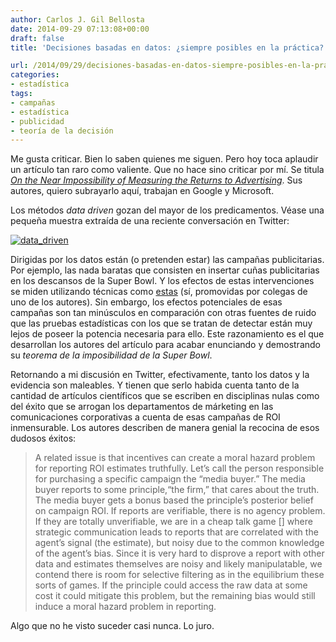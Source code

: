 ```yaml
---
author: Carlos J. Gil Bellosta
date: 2014-09-29 07:13:08+00:00
draft: false
title: 'Decisiones basadas en datos: ¿siempre posibles en la práctica?'

url: /2014/09/29/decisiones-basadas-en-datos-siempre-posibles-en-la-practica/
categories:
- estadística
tags:
- campañas
- estadística
- publicidad
- teoría de la decisión
---
```


Me gusta criticar. Bien lo saben quienes me siguen. Pero hoy toca aplaudir un artículo tan raro como valiente. Que no hace sino criticar por mí. Se titula _[On the Near Impossibility of Measuring the Returns to Advertising](http://justinmrao.com/lewis_rao_nearimpossibility.pdf)_. Sus autores, quiero subrayarlo aquí, trabajan en Google y Microsoft.

Los métodos _data driven_ gozan del mayor de los predicamentos. Véase una pequeña muestra extraída de una reciente conversación en Twitter:

[![data_driven](/wp-uploads/2014/09/data_driven.png#center)
](/wp-uploads/2014/09/data_driven.png#center)

Dirigidas por los datos están (o pretenden estar) las campañas publicitarias. Por ejemplo, las nada baratas que consisten en insertar cuñas publicitarias en los descansos de la Super Bowl. Y los efectos de estas intervenciones se miden utilizando técnicas como [estas](http://www.datanalytics.com/2014/09/23/el-impacto-causal-de-google/) (sí, promovidas por colegas de uno de los autores). Sin embargo, los efectos potenciales de esas campañas son tan minúsculos en comparación con otras fuentes de ruido que las pruebas estadísticas con los que se tratan de detectar están muy lejos de poseer la potencia necesaria para ello. Este razonamiento es el que desarrollan los autores del artículo para acabar enunciando y demostrando su _teorema de la imposibilidad de la Super Bowl_.

Retornando a mi discusión en Twitter, efectivamente, tanto los datos y la evidencia son maleables. Y tienen que serlo habida cuenta tanto de la cantidad de artículos científicos que se escriben en disciplinas nulas como del éxito que se arrogan los departamentos de márketing en las comunicaciones corporativas a cuenta de esas campañas de ROI inmensurable. Los autores describen de manera genial la recocina de esos dudosos éxitos:

>A related issue is that incentives can create a moral hazard problem for reporting ROI estimates truthfully. Let’s call the person responsible for purchasing a specific campaign the “media buyer.” The media buyer reports to some principle,“the firm,” that cares about the truth. The media buyer gets a bonus based the principle’s posterior belief on campaign ROI. If reports are verifiable, there is no agency problem. If they are totally unverifiable, we are in a cheap talk game [] where strategic communication leads to reports that are correlated with the agent’s signal (the estimate), but noisy due to the common knowledge of the agent’s bias. Since it is very hard to disprove a report with other data and estimates themselves are noisy and likely manipulatable, we contend there is room for selective filtering as in the equilibrium these sorts of games. If the principle could access the raw data at some cost it could mitigate this problem, but the remaining bias would still induce a moral hazard problem in reporting.

Algo que no he visto suceder casi nunca. Lo juro.
